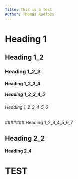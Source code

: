 ```yaml
---
Title: This is a test
Author: Thomas Rudfoss
---
```


# Heading 1

## Heading 1_2

### Heading 1_2_3

#### Heading 1_2_3_4

##### Heading 1_2_3_4_5

###### Heading 1_2_3_4_5_6

####### Heading 1_2_3_4_5_6_7

## Heading 2_2

#### Heading 2_4

# TEST
